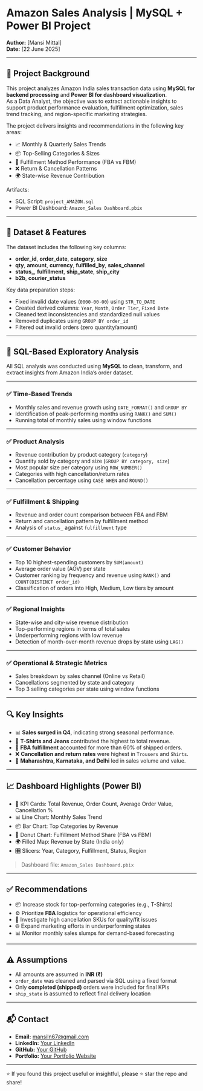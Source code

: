 # Amazon Sales Analysis | MySQL + Power BI Project

**Author:** [Mansi Mittal]  
**Date:** [22 June 2025]

---

## 📌 Project Background

This project analyzes Amazon India sales transaction data using **MySQL for backend processing** and **Power BI for dashboard visualization**.  
As a Data Analyst, the objective was to extract actionable insights to support product performance evaluation, fulfillment optimization, sales trend tracking, and region-specific marketing strategies.

The project delivers insights and recommendations in the following key areas:

- 📈 Monthly & Quarterly Sales Trends  
- 📦 Top-Selling Categories & Sizes  
- 🚚 Fulfillment Method Performance (FBA vs FBM)  
- ❌ Return & Cancellation Patterns  
- 🌍 State-wise Revenue Contribution  

Artifacts:  
- SQL Script: `project_AMAZON.sql`  
- Power BI Dashboard: `Amazon_Sales Dashboard.pbix`  

---

## 🧾 Dataset & Features

The dataset includes the following key columns:

- **order_id**, **order_date**, **category**, **size**
- **qty**, **amount**, **currency**, **fulfilled_by**, **sales_channel**
- **status_**, **fulfillment**, **ship_state**, **ship_city**
- **b2b**, **courier_status**

Key data preparation steps:

- Fixed invalid date values (`0000-00-00`) using `STR_TO_DATE`
- Created derived columns: `Year`, `Month`, `Order Tier`, `Fixed Date`
- Cleaned text inconsistencies and standardized null values
- Removed duplicates using `GROUP BY order_id`
- Filtered out invalid orders (zero quantity/amount)

---

## 🧪 SQL-Based Exploratory Analysis

All SQL analysis was conducted using **MySQL** to clean, transform, and extract insights from Amazon India’s order dataset.

---

### ✅ Time-Based Trends
- Monthly sales and revenue growth using `DATE_FORMAT()` and `GROUP BY`
- Identification of peak-performing months using `RANK()` and `SUM()`
- Running total of monthly sales using window functions

---

### ✅ Product Analysis
- Revenue contribution by product category (`category`)
- Quantity sold by category and size (`GROUP BY category, size`)
- Most popular size per category using `ROW_NUMBER()`
- Categories with high cancellation/return rates
- Cancellation percentage using `CASE WHEN` and `ROUND()`

---

### ✅ Fulfillment & Shipping
- Revenue and order count comparison between FBA and FBM
- Return and cancellation pattern by fulfillment method
- Analysis of `status_` against `fulfillment` type

---

### ✅ Customer Behavior
- Top 10 highest-spending customers by `SUM(amount)`
- Average order value (AOV) per state
- Customer ranking by frequency and revenue using `RANK()` and `COUNT(DISTINCT order_id)`
- Classification of orders into High, Medium, Low tiers by amount

---

### ✅ Regional Insights
- State-wise and city-wise revenue distribution
- Top-performing regions in terms of total sales
- Underperforming regions with low revenue
- Detection of month-over-month revenue drops by state using `LAG()`

---

### ✅ Operational & Strategic Metrics
- Sales breakdown by sales channel (Online vs Retail)
- Cancellations segmented by state and category
- Top 3 selling categories per state using window functions


---

## 🔍 Key Insights

- 📊 **Sales surged in Q4**, indicating strong seasonal performance.
- 👕 **T-Shirts and Jeans** contributed the highest to total revenue.
- 🚛 **FBA fulfillment** accounted for more than 60% of shipped orders.
- ❌ **Cancellation and return rates** were highest in `Trousers` and `Shirts`.
- 📍 **Maharashtra, Karnataka, and Delhi** led in sales volume and value.

---

## 📈 Dashboard Highlights (Power BI)

- 🔢 KPI Cards: Total Revenue, Order Count, Average Order Value, Cancellation %
- 📊 Line Chart: Monthly Sales Trend
- 📦 Bar Chart: Top Categories by Revenue
- 🚚 Donut Chart: Fulfillment Method Share (FBA vs FBM)
- 🌍 Filled Map: Revenue by State (India only)
- 🎛️ Slicers: Year, Category, Fulfillment, Status, Region

> Dashboard file: `Amazon_Sales Dashboard.pbix`

---

## ✅ Recommendations

- 📦 Increase stock for top-performing categories (e.g., T-Shirts)
- ⚙️ Prioritize **FBA** logistics for operational efficiency
- 🚫 Investigate high cancellation SKUs for quality/fit issues
- 🌐 Expand marketing efforts in underperforming states
- 📊 Monitor monthly sales slumps for demand-based forecasting

---

## ⚠️ Assumptions

- All amounts are assumed in **INR (₹)**
- `order_date` was cleaned and parsed via SQL using a fixed format
- Only **completed (shipped)** orders were included for final KPIs
- `ship_state` is assumed to reflect final delivery location

---

## 📬 Contact

- **Email:** mansiln67@gmail.com
- **LinkedIn:** [Your LinkedIn](https://linkedin.com/in/yourprofile)  
- **GitHub:** [Your GitHub](https://github.com/yourusername)  
- **Portfolio:** [Your Portfolio Website](https://yourportfolio.com)

---

⭐ If you found this project useful or insightful, please ⭐ star the repo and share!
